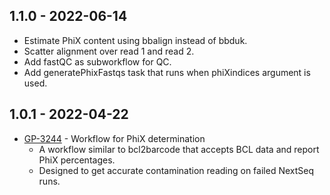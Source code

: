 ## 1.1.0 - 2022-06-14
- Estimate PhiX content using bbalign instead of bbduk.
- Scatter alignment over read 1 and read 2.
- Add fastQC as subworkflow for QC.
- Add generatePhixFastqs task that runs when phiXindices argument is used.

## 1.0.1 - 2022-04-22
- [GP-3244](https://jira.oicr.on.ca/browse/GP-3244) - Workflow for PhiX determination
    - A workflow similar to bcl2barcode that accepts BCL data and report PhiX percentages.
    - Designed to get accurate contamination reading on failed NextSeq runs.
